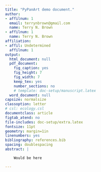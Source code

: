 ```yaml
---
title: "PyPanArt demo document."
author:
- affilnum: 1
  email: terrynbrown@gmail.com
  name: Terry N. Brown
- affilnum: 1
  name: Terry N. Brown
affiliation:
- affil: Undetermined
  affilnum: 1
output:
  html_document: null
  pdf_document:
    fig_caption: yes
    fig_height: 7
    fig_width: 7
    keep_tex: yes
    number_sections: no
    # template: doc-setup/manuscript.latex
  word_document: null
capsize: normalsize
classoption: letter
# csl: ecology.csl
documentclass: article
figtab_atend: no
file-includes: doc-setup/extra.latex
fontsize: 11pt
geometry: margin=1in
linenumbers: yes
bibliography: references.bib
spacing: doublespacing
abstract: |

    Would be here

---
```

